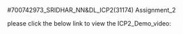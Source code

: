 #700742973_SRIDHAR_NN&DL_ICP2(31174) Assignment_2

please click the below link to view the ICP2_Demo_video:
